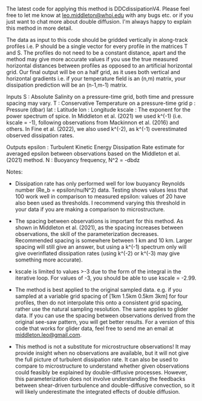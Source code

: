 The latest code for applying this method is DDCdissipationV4. Please feel free to let me know at leo.middleton@whoi.edu 
with any bugs etc. or if you just want to chat more about double diffusion. I'm always happy to explain this method in more detail.

The data as input to this code should be gridded vertically in 
along-track profiles i.e. P should be a single vector for every profile in the matrices T and S.
The profiles do not need to be a constant distance,
apart and the method may give more accurate values if you use the true measured
horizontal distances between profiles as opposed to an artificial 
horizontal grid. Our final output will be on a half grid, as it uses both
vertical and horizontal gradients i.e. if your temperature field is an
(n,m) matrix, your dissipation prediction will be an (n-1,m-1) matrix.

Inputs
S : Absolute Salinity on a pressure-time grid, both time and pressure
spacing may vary.
T : Conservative Temperature on a pressure-time grid
p : Pressure (dbar)
lat : Latitude
lon : Longitude
kscale : The exponent for the power spectrum of spice. In Middleton et
al. (2021) we used k^(-1) (i.e. kscale = -1), following observations from Mackinnon et al.
(2016) and others. In Fine et al. (2022), we also used k^(-2), as k^(-1)
overestimated observed dissipation rates.

Outputs
epsilon : Turbulent Kinetic Energy Dissipation Rate estimate for averaged
epsilon between observations based on the Middleton et al. (2021) method.
N : Buoyancy frequency, N^2 = -dbdz

Notes:
 - Dissipation rate has only performed well for low buoyancy Reynolds number
(Re_b = epsilon/nu/N^2) data. Testing shows values less that 100 work
well in comparison to measured epsilon: values of 20 have also been used
as thresholds. I recommend varying this threshold in your data if you are
making a comparison to microstructure.

- The spacing between observations is important for this method. As shown
in Middleton et al. (2021), as the spacing increases between
observations, the skill of the parameterization decreases. Recommended
spacing is somewhere between 1 km and 10 km. Larger spacing will still
give an answer, but using a k^(-1) spectrum only will give overinflated
dissipation rates (using k^(-2) or k^(-3) may give something more
accurate).

- kscale is limited to values >-3 due to the form of the integral in the
iterative loop. For values of -3, you should be able to use kscale =
-2.99.

- The method is best applied to the original sampled data. e.g. if you
sampled at a variable grid spacing of [1km 1.5km 0.5km 3km] for four
profiles, then do not interpolate this onto a consistent grid spacing,
rather use the natural sampling resolution. The same applies to glider
data. If you can use the spacing between observations derived from the
original see-saw pattern, you will get better results. For a version of
this code that works for glider data, feel free to send me an email at
middleton.leo@gmail.com.

- This method is not a substitute for microstructure observations! It may
provide insight when no observations are available, but it will not give
the full picture of turbulent dissipation rate. It can also be used to
compare to microstructure to understand whether given observations could
feasibly be explained by double-diffusive processes. However, this
parameterization does not involve understanding the feedbacks between
shear-driven turbulence and double-diffusive convection, so it will
likely underestimate the integrated effects of double diffusion.
